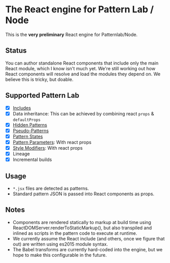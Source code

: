 # The React engine for Pattern Lab / Node
This is the **very preliminary** React engine for Patternlab/Node.

## Status
You can author standalone React components that include only the main React module, which I know isn't much yet.
We're still working out how React components will resolve and load the modules they depend on. We believe this is tricky, but doable.

## Supported Pattern Lab

- [x] [Includes](http://patternlab.io/docs/pattern-including.html)
- [x] Data inheritance: This can be achieved by combining react `props` & `defaultProps`
- [x] [Hidden Patterns](http://patternlab.io/docs/pattern-hiding.html)
- [x] [Pseudo-Patterns](http://patternlab.io/docs/pattern-pseudo-patterns.html)
- [x] [Pattern States](http://patternlab.io/docs/pattern-states.html#node)
- [x] [Pattern Parameters](http://patternlab.io/docs/pattern-parameters.html): With react props
- [x] [Style Modifiers](http://patternlab.io/docs/pattern-stylemodifier.html): With react props
- [x] Lineage
- [x] Incremental builds

## Usage
* `*.jsx` files are detected as patterns.
* Standard pattern JSON is passed into React components as props.

## Notes
* Components are rendered statically to markup at build time using ReactDOMServer.renderToStaticMarkup(), but also transpiled and inlined as scripts in the pattern code to execute at runtime.
* We currently assume the React include (and others, once we figure that out) are written using es2015 module syntax.
* The Babel transforms are currently hard-coded into the engine, but we hope to make this configurable in the future.
